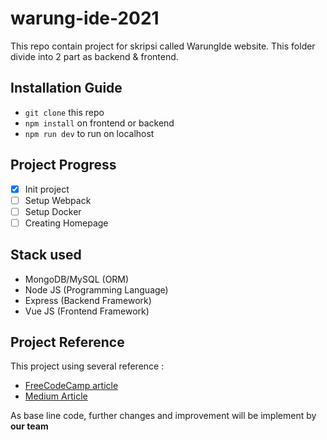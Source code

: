 # warung-ide-2021
This repo contain project for skripsi called WarungIde website. This folder divide into 2 part as backend & frontend.

## Installation Guide
- `git clone` this repo
- `npm install` on frontend or backend
- `npm run dev` to run on localhost

## Project Progress
- [x] Init project
- [ ] Setup Webpack
- [ ] Setup Docker
- [ ] Creating Homepage

## Stack used
- MongoDB/MySQL (ORM)
- Node JS (Programming Language)
- Express (Backend Framework)
- Vue JS (Frontend Framework)

## Project Reference
This project using several reference :
- [FreeCodeCamp article](https://www.freecodecamp.org/news/build-a-full-stack-mevn-app/) 
- [Medium Article](https://rezazr.medium.com/tutorial-webpack-vue-js-6f23378683b5)

As base line code, further changes and improvement will be implement by **our team**


